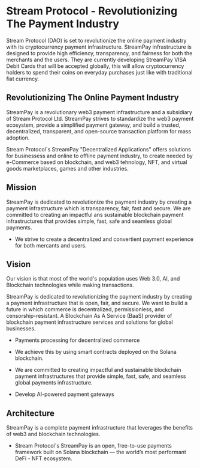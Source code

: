 # Stream Protocol - Revolutionizing The Payment Industry

Stream Protocol (DAO) is set to revolutionize the online payment industry with its cryptocurrency payment infrastructure. StreamPay infrastructure is designed to provide high efficiency, transparency, and fairness for both the merchants and the users. They are currently developing StreamPay VISA Debit Cards that will be accepted globally, this will allow cryptocurrency holders to spend their coins on everyday purchases just like with traditional fiat currency.

## Revolutionizing The Online Payment Industry

StreamPay is a revolutionary web3 payment infrastructure and a subsidiary of Stream Protocol Ltd. StreamPay strives to standardize the web3 payment ecosystem, provide a simplified payment gateway, and build a trusted, decentralized, transparent, and open-source transaction platform for mass adoption.

Stream Protocol´s StreamPay "Decentralized Applications" offers solutions for businessess and online to offline payment industry, to create needed by e-Commerce based on blockchain, and web3 tehnology, NFT, and virtual goods marketplaces, games and other industries. 

## Mission

StreamPay is dedicated to revolutionize the payment industry by creating a payment infrastructure which is transparency, fair, fast and secure. We are committed to creating an impactful ans sustainable blockchain payment infrastructures that provides simple, fast, safe and seamless global payments.

- We strive to create a decentralized and convertient payment experience for both mercants and users.

## Vision

Our vision is that most of the world's population uses Web 3.0, AI, and Blockchain technologies while making transactions.

StreamPay is dedicated to revolutionizing the payment industry by creating a payment infrastructure that is open, fair, and secure. We want to build a future in which commerce is decentralized, permissionless, and censorship-resistant. A Blockchain As A Service (BaaS) provider of blockchain payment infrastructure services and solutions for global businesses.

- Payments processing for decentralized commerce

- We achieve this by using smart contracts deployed on the Solana blockchain. 

- We are committed to creating impactful and sustainable blockchain payment infrastructures that provide simple, fast, safe, and seamless global payments infrastructure.

- Develop AI-powered payment gateways

## Architecture

StreamPay is a complete payment infrastructure that leverages the benefits of web3 and blockchain technologies. 

- Stream Protocol´s StreamPay is an open, free-to-use payments framework built on Solana blockchain — the world’s most performant DeFi - NFT ecosystem. 
